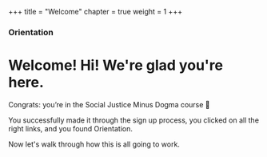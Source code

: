 +++
title = "Welcome"
chapter = true
weight = 1
+++

### Orientation

# Welcome! Hi! We're glad you're here.

Congrats: you’re in the Social Justice Minus Dogma course 🙂

You successfully made it through the sign up process, you clicked on all the right links, and you found Orientation.

Now let's walk through how this is all going to work.
